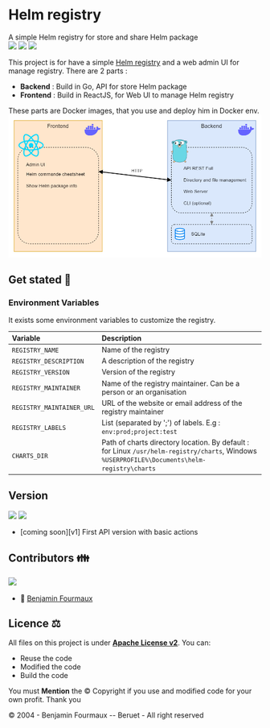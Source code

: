 # Helm registry
A simple Helm registry for store and share Helm package
\
[![](https://img.shields.io/badge/Docker-compose?logo=docker&logoColor=white&color=blue)]()
[![](https://img.shields.io/badge/registry-helm?logo=helm&logoColor=white&label=Helm&labelColor=darkblue&color=white)]()
[![](https://img.shields.io/badge/Golang-1.21.6-grey?style=for-the-badge&logo=go&labelColor=cyan)]()


This project is for have a simple [Helm registry](https://helm.sh/docs/topics/chart_repository/) and a web admin UI for manage registry.
There are 2 parts :
- **Backend** : Build in Go, API for store Helm package
- **Frontend** : Build in ReactJS, for Web UI to manage Helm registry

These parts are Docker images, that you use and deploy him in Docker env.
![](architecture.png)

## Get stated :rocket:

### Environment Variables
It exists some environment variables to customize the registry.

| Variable                  | Description                                                                                                                                   |
|:--------------------------|:----------------------------------------------------------------------------------------------------------------------------------------------|
| `REGISTRY_NAME`           | Name of the registry                                                                                                                          |
| `REGISTRY_DESCRIPTION`    | A description of the registry                                                                                                                 |
| `REGISTRY_VERSION`        | Version of the registry                                                                                                                       |
| `REGISTRY_MAINTAINER`     | Name of the registry maintainer. Can be a person or an organisation                                                                           |
| `REGISTRY_MAINTAINER_URL` | URL of the website or email address of the registry maintainer                                                                                |
| `REGISTRY_LABELS`         | List (separated by ';') of labels. E.g : `env:prod;project:test`                                                                              |
| `CHARTS_DIR`              | Path of charts directory location. By default : for Linux `/usr/helm-registry/charts`, Windows `%USERPROFILE%\Documents\helm-registry\charts` |

## Version
[![](https://badgen.net/github/tag/BenjaminFourmaux/helm-registry?cache=600)](https://github.com/BenjaminFourmauxhelm-registry/tags) [![](https://badgen.net/github/release/BenjaminFourmaux/helm-registry?cache=600)](https://github.com/BenjaminFourmaux/helm-registry/releases)
- [coming soon][v1] First API version with basic actions

## Contributors 👪
[![](https://badgen.net/github/contributors/BenjaminFourmaux/helm-registry)](https://github.com/BenjaminFourmaux/helm-registry/graphs/contributors)
- :crown: [Benjamin Fourmaux](https://github.com/BenjaminFourmaux)

## Licence ⚖️
All files on this project is under [**Apache License v2**](https://www.apache.org/licenses/LICENSE-2.0).
You can:
- Reuse the code 
- Modified the code
- Build the code

You must **Mention** the © Copyright if you use and modified code for your own profit. Thank you

© 2004 - Benjamin Fourmaux -- Beruet - All right reserved
